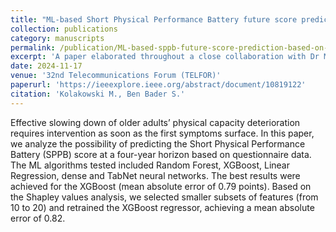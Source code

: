 ```yaml
---
title: "ML-based Short Physical Performance Battery future score prediction based on questionnaire data"
collection: publications
category: manuscripts
permalink: /publication/ML-based-sppb-future-score-prediction-based-on-questionnaire-data
excerpt: 'A paper elaborated throughout a close collaboration with Dr Macin Kolakowski from Warsaw University of Technology (WUT) during the CAREUP project. We explain the methodology developed for prediction patients Intrinsic Capacity.' #This paper is about fixing template issue #693.'
date: 2024-11-17
venue: '32nd Telecommunications Forum (TELFOR)'
paperurl: 'https://ieeexplore.ieee.org/abstract/document/10819122'
citation: 'Kolakowski M., Ben Bader S.'
---
```


Effective slowing down of older adults’ physical capacity deterioration requires intervention as soon as the first symptoms surface. In this paper, we analyze the possibility of predicting the Short Physical Performance Battery (SPPB) score at a four-year horizon based on questionnaire data. The ML algorithms tested included Random Forest, XGBoost, Linear Regression, dense and TabNet neural networks. The best results were achieved for the XGBoost (mean absolute error of 0.79 points). Based on the Shapley values analysis, we selected smaller subsets of features (from 10 to 20) and retrained the XGBoost regressor, achieving a mean absolute error of 0.82.